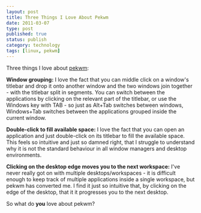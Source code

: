 ```yaml
--- 
layout: post 
title: Three Things I Love About Pekwm
date: 2011-03-07
type: post 
published: true 
status: publish
category: technology
tags: [linux, pekwm]
---
```


Three things I love about [pekwm](http://www.pekwm.org/ "PekWM"):

**Window grouping:** I love the fact that you can middle click on a
window's titlebar and drop it onto another window and the two
windows join together - with the titlebar split in segments. You can
switch between the applications by clicking on the relevant part of
the titlebar, or use the Windows key with TAB - so just as Alt+Tab
switches between windows, Windows+Tab switches between the
applications grouped inside the current window.

<!--more-->

**Double-click to fill available space:** I love the fact that you
can open an application and just double-click on its titlebar to
fill the available space. This feels so intuitive and just so damned
right, that I struggle to understand why it is not the standard
behaviour in all window managers and desktop environments.

**Clicking on the desktop edge moves you to the next workspace:**
I've never really got on with multiple desktops/workspaces - it is
difficult enough to keep track of multiple applications inside a
single workspace, but pekwm has converted me. I find it just so
intuitive that, by clicking on the edge of the desktop, that it it
progresses you to the next desktop.

So what do **you** love about pekwm?

